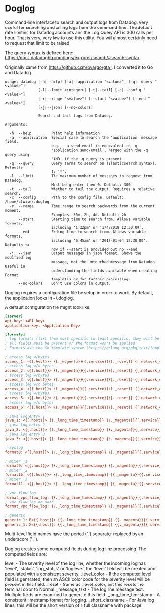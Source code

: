 # Doglog

Command-line interface to search and output logs from Datadog. Very useful for searching and tailing logs from the command-line. The default rate limiting for Datadog accounts and the Log Query API is 300 calls per hour. That is very, very low to use this utility. You will almost certainly need to request that limit to be raised.

The query syntax is defined here: https://docs.datadoghq.com/logs/explorer/search/#search-syntax

Originally came from https://github.com/bvargo/gtail. I converted it to Go and Datadog.

```text
usage: datadog [-h|--help] [-a|--application "<value>"] [-q|--query "<value>"]
               [-l|--limit <integer>] [-t|--tail] [-c|--config "<value>"]
               [-r|--range "<value>"] [--start "<value>"] [--end "<value>"]
               [-j|--json] [--no-colors]

               Search and tail logs from Datadog.

Arguments:

  -h  --help         Print help information
  -a  --application  Special case to search the 'application' message field,
                     e.g., -a send-email is equivalent to -q
                     'application:send-email'. Merged with the -q query using
                     'AND' if the -q query is present.
  -q  --query        Query terms to search on (Elasticsearch syntax). Defaults
                     to '*'.
  -l  --limit        The maximum number of messages to request from Datadog.
                     Must be greater then 0. Default: 300
  -t  --tail         Whether to tail the output. Requires a relative search.
  -c  --config       Path to the config file. Default: /home/ctwise/.doglog
  -r  --range        Time range to search backwards from the current moment.
                     Examples: 30m, 2h, 4d. Default: 2h
      --start        Starting time to search from. Allows variable formats,
                     including '1:32pm' or '1/4/2019 12:30:00'.
      --end          Ending time to search from. Allows variable formats,
                     including '6:45am' or '2019-01-04 12:30:00'. Defaults to
                     now if --start is provided but no --end.
  -j  --json         Output messages in json format. Shows the modified log
                     message, not the untouched message from Datadog. Useful in
                     understanding the fields available when creating Format
                     templates or for further processing.
      --no-colors    Don't use colors in output.
```

Doglog requires a configuration file be setup in order to work. By default, the application looks in ~/.doglog.

A default configuration file might look like:

```ini
[server]
api-key: <API key>
application-key: <Application Key>

[formats]
; log formats (list them most specific to least specific, they will be tried in order)
; all fields must be present or the format won't be applied
; Formats use the Go template syntax (https://golang.org/pkg/text/template/).

; access log w/bytes
access_1: <{{.host}}> {{._magenta}}{{.service}}{{._reset}} {{.network_client_ip}} {{.ident}} {{.auth}} [{{._long_time_timestamp}}] "{{.http_method}} {{.http_url_details_path}} HTTP/{{.http_version}}" {{.http_status_code}} {{.network_bytes_read}}
; access log w/o bytes
access_2: <{{.host}}> {{._magenta}}{{.service}}{{._reset}} {{.network_client_ip}} {{.ident}} {{.auth}} [{{._long_time_timestamp}}] "{{.http_method}} {{.http_url_details_path}} HTTP/{{.http_version}}" {{.http_status_code}}
; access log w/bytes
access_3: <{{.host}}> {{._magenta}}{{.service}}{{._reset}} {{.network_client_ip}} [{{._long_time_timestamp}}] "{{.http_method}} {{.http_url_details_path}} HTTP/{{.http_version}}" {{.http_status_code}} {{.network_bytes_read}}
; access log w/o bytes
access_4: <{{.host}}> {{._magenta}}{{.service}}{{._reset}} {{.network_client_ip}} [{{._long_time_timestamp}}] "{{.http_method}} {{.http_url_details_path}} HTTP/{{.http_version}}" {{.http_status_code}}
; access log w/bytes
access_5: <{{.host}}> {{._magenta}}{{.service}}{{._reset}} {{.network_client_ip}} [{{._long_time_timestamp}}] "{{.http_method}} {{.http_url_details_path}} HTTP/?" {{.http_status_code}} {{.network_bytes_read}}
; access log w/o bytes
access_6: <{{.host}}> {{._magenta}}{{.service}}{{._reset}} {{.network_client_ip}} [{{._long_time_timestamp}}] "{{.http_method}} {{.http_url_details_path}} HTTP/?" {{.http_status_code}}

; java log entry 1
java_1: <{{.host}}> {{._long_time_timestamp}} {{._magenta}}{{.service}}{{._reset}} {{._level_color}}{{printf "%-5.5s" .level}}{{._reset}} [{{printf "%-10.10s" .logger_thread_name}}] {{printf "%-20.20s" ._short_classname}} : {{._cyan}}{{._message_text}}{{._reset}}
; java log entry 2
java_2: <{{.host}}> {{._long_time_timestamp}} {{._magenta}}{{.service}}{{._reset}} {{._level_color}}{{printf "%-5.5s" .level}}{{._reset}} {{printf "%-20.20s" ._short_classname}} : {{._cyan}}{{._message_text}}{{._reset}}
; java log entry 3
java_3: <{{.host}}> {{._long_time_timestamp}} {{._magenta}}{{.service}}{{._reset}} {{._level_color}}{{printf "%-5.5s" .level}}{{._reset}} [{{printf "%-10.10s" .logger_thread_name}}] : {{._cyan}}{{._message_text}}{{._reset}}

; syslog
format8: <{{.host}}> {{._long_time_timestamp}} {{._magenta}}{{.service}}{{._reset}} {{._level_color}}{{printf "%-5.5s" .level}}{{._reset}} [{{.syslog_appname}}] : {{._cyan}}{{._message_text}}{{._reset}}

; mixer _1
format9: <{{.host}}> {{._long_time_timestamp}} {{._magenta}}{{.service}}{{._reset}} {{._level_color}}{{printf "%-5.5s" .level}}{{._reset}} {{.http_method}} {{.http_url_details_scheme}}:/{{.http_url_details_path}} {{.http_status_code}} {{.network_bytes_read}}
; mixer _2
format10: <{{.host}}> {{._long_time_timestamp}} {{._magenta}}{{.service}}{{._reset}} {{._level_color}}{{printf "%-5.5s" .level}}{{._reset}} {{.http_url_details_scheme}} {{.totalSentBytes}} bytes -> {{.totalReceivedBytes}} bytes
; mixer _3
format11: <{{.host}}> {{._long_time_timestamp}} {{._magenta}}{{.service}}{{._reset}} {{._level_color}}{{printf "%-5.5s" .level}}{{._reset}} {{.http_method}} {{.http_url_details_scheme}}:/{{.http_url_details_path}} {{.http_status_code}} {{.network_bytes_read}}

; vpc flow log
format_vpc_flow_log: {{._long_time_timestamp}} {{._magenta}}{{.service}}{{._reset}} ({{.aws_account_id}}) {{.vpc_action}} {{.vpc_status}} {{.network_client_ip}}:{{.network_client_port}} -> {{.network_destination_ip}}:{{.network_destination_port}}
; vpc flow log no data
format_vpc_flow_log: {{._long_time_timestamp}} {{._magenta}}{{.service}}{{._reset}} ({{.aws_account_id}}) {{.vpc_status}} : {{._cyan}}{{._message_text}}{{._reset}}

; generic
generic_1: B<{{.host}}> {{._long_time_timestamp}} {{._magenta}}{{.service}}{{._reset}} : {{._cyan}}{{._message_text}}{{._reset}}
generic_1: X<{{.host}}> {{._long_time_timestamp}} {{._magenta}}{{.service}}{{._reset}} : {{._cyan}}{{._message_text}}{{._reset}}
```

Multi-level field names have the period ('.') separator replaced by an underscore ('_').

Doglog creates some computed fields during log line processing. The computed fields are:

level - The severity level of the log line, whether the incoming log has 'level', 'status', 'log_status' or 'loglevel', the 'level' field will be created and populated with a consistent severity.
_level_color - If the computed level field is generated, then an ASCII color code for the severity level will be present in this field.
_reset - Same as _level_color, but this resets the terminal color to Normal.
_message_text - The log line message text. Multiple fields are examined to generate this field.
_long_time_timestamp - A consistent timestamp format for logging.
_short_classname - For Java log lines, this will be the short version of a full classname with package.
